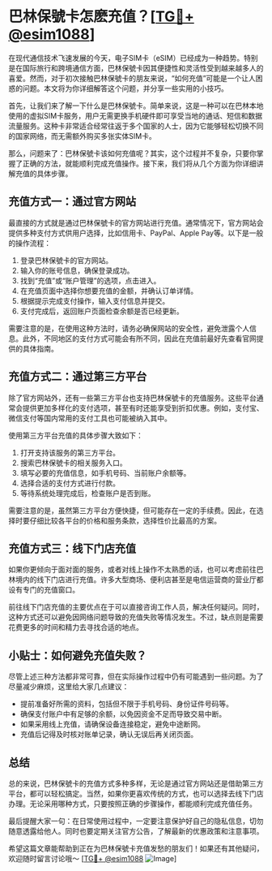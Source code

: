 # 巴林保號卡怎麽充值？[[TG💪+ @esim1088](https://t.me/s/esim1088)]

在现代通信技术飞速发展的今天，电子SIM卡（eSIM）已经成为一种趋势。特别是在国际旅行和跨境通信方面，巴林保號卡因其便捷性和灵活性受到越来越多人的喜爱。然而，对于初次接触巴林保號卡的朋友来说，“如何充值”可能是一个让人困惑的问题。本文将为你详细解答这个问题，并分享一些实用的小技巧。

首先，让我们来了解一下什么是巴林保號卡。简单来说，这是一种可以在巴林本地使用的虚拟SIM卡服务，用户无需更换手机硬件即可享受当地的通话、短信和数据流量服务。这种卡非常适合经常往返于多个国家的人士，因为它能够轻松切换不同的国家网络，而无需额外购买多张实体SIM卡。

那么，问题来了：巴林保號卡该如何充值呢？其实，这个过程并不复杂，只要你掌握了正确的方法，就能顺利完成充值操作。接下来，我们将从几个方面为你详细讲解充值的具体步骤。

## 充值方式一：通过官方网站

最直接的方式就是通过巴林保號卡的官方网站进行充值。通常情况下，官方网站会提供多种支付方式供用户选择，比如信用卡、PayPal、Apple Pay等。以下是一般的操作流程：

1. 登录巴林保號卡的官方网站。
2. 输入你的账号信息，确保登录成功。
3. 找到“充值”或“账户管理”的选项，点击进入。
4. 在充值页面中选择你想要充值的金额，并确认订单详情。
5. 根据提示完成支付操作，输入支付信息并提交。
6. 支付完成后，返回账户页面检查余额是否已经更新。

需要注意的是，在使用这种方法时，请务必确保网站的安全性，避免泄露个人信息。此外，不同地区的支付方式可能会有所不同，因此在充值前最好先查看官网提供的具体指南。

## 充值方式二：通过第三方平台

除了官方网站外，还有一些第三方平台也支持巴林保號卡的充值服务。这些平台通常会提供更加多样化的支付选项，甚至有时还能享受到折扣优惠。例如，支付宝、微信支付等国内常用的支付工具也可能被纳入其中。

使用第三方平台充值的具体步骤大致如下：

1. 打开支持该服务的第三方平台。
2. 搜索巴林保號卡的相关服务入口。
3. 填写必要的充值信息，如手机号码、当前账户余额等。
4. 选择合适的支付方式进行付款。
5. 等待系统处理完成后，检查账户是否到账。

需要注意的是，虽然第三方平台方便快捷，但可能存在一定的手续费。因此，在选择时要仔细比较各平台的价格和服务条款，选择性价比最高的方案。

## 充值方式三：线下门店充值

如果你更倾向于面对面的服务，或者对线上操作不太熟悉的话，也可以考虑前往巴林境内的线下门店进行充值。许多大型商场、便利店甚至是电信运营商的营业厅都设有专门的充值窗口。

前往线下门店充值的主要优点在于可以直接咨询工作人员，解决任何疑问。同时，这种方式还可以避免因网络问题导致的充值失败等情况发生。不过，缺点则是需要花费更多的时间和精力去寻找合适的地点。

## 小贴士：如何避免充值失败？

尽管上述三种方法都非常可靠，但在实际操作过程中仍有可能遇到一些问题。为了尽量减少麻烦，这里给大家几点建议：

- 提前准备好所需的资料，包括但不限于手机号码、身份证件号码等。
- 确保支付账户中有足够的余额，以免因资金不足而导致交易中断。
- 如果采用线上充值，请确保设备连接稳定，避免中途断网。
- 充值后记得及时核对账单记录，确认无误后再关闭页面。

## 总结

总的来说，巴林保號卡的充值方式多种多样，无论是通过官方网站还是借助第三方平台，都可以轻松搞定。当然，如果你更喜欢传统的方式，也可以选择去线下门店办理。无论采用哪种方式，只要按照正确的步骤操作，都能顺利完成充值任务。

最后提醒大家一句：在日常使用过程中，一定要注意保护好自己的隐私信息，切勿随意透露给他人。同时也要定期关注官方公告，了解最新的优惠政策和注意事项。

希望这篇文章能帮助到正在为巴林保號卡充值发愁的朋友们！如果还有其他疑问，欢迎随时留言讨论哦～ [[TG💪+ @esim1088](https://t.me/s/esim1088) ![Image](https://i.postimg.cc/4NQfJmqS/Snipaste-2025-05-13-00-14-12.png)]